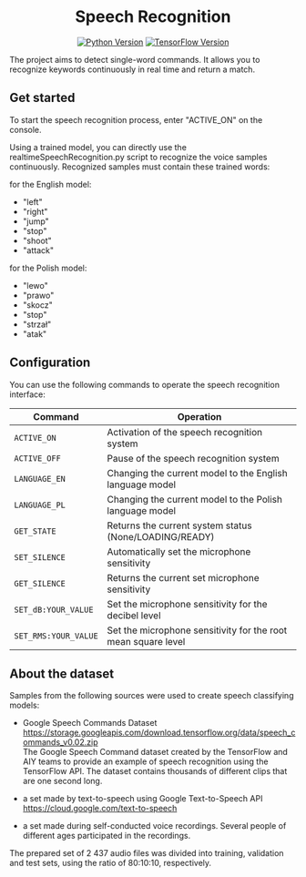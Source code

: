 <p align="center">
  <h1 align="center">Speech Recognition</h1></p>
<div align="center">

[![Python Version](https://img.shields.io/badge/Python-3.9-blue.svg?style=flat)](https://www.python.org/)
[![TensorFlow Version](https://img.shields.io/badge/Tensorflow-2.5-blue.svg?style=flat)](https://www.tensorflow.org/) 

</div>
The project aims to detect single-word commands. It allows you to recognize keywords continuously in real time and return a match.

## Get started

To start the speech recognition process, enter "ACTIVE_ON" on the console.

Using a trained model, you can directly use the realtimeSpeechRecognition.py script to recognize the voice samples continuously.
Recognized samples must contain these trained words:

for the English model:

- "left"
- "right"
- "jump"
- "stop"
- "shoot"
- "attack"

for the Polish model:

- "lewo"
- "prawo"
- "skocz"
- "stop"
- "strzał"
- "atak"

## Configuration

You can use the following commands to operate the speech recognition interface:

| Command  | Operation |
| ------------- | ------------- |
| <code>ACTIVE_ON</code> |  Activation of the speech recognition system |
| <code>ACTIVE_OFF</code> | Pause of the speech recognition system |
| <code>LANGUAGE_EN</code> | Changing the current model to the English language model |
| <code>LANGUAGE_PL</code> | Changing the current model to the Polish language model |
| <code>GET_STATE</code> | Returns the current system status (None/LOADING/READY) |
| <code>SET_SILENCE</code> | Automatically set the microphone sensitivity |
| <code>GET_SILENCE</code> | Returns the current set microphone sensitivity |
| <code>SET_dB:YOUR_VALUE</code> | Set the microphone sensitivity for the decibel level |
| <code>SET_RMS:YOUR_VALUE</code> | Set the microphone sensitivity for the root mean square level |

## About the dataset

Samples from the following sources were used to create speech classifying models:

- Google Speech Commands Dataset
https://storage.googleapis.com/download.tensorflow.org/data/speech_commands_v0.02.zip <br>
The Google Speech Command dataset created by the TensorFlow and AIY teams to provide an example of speech recognition using the TensorFlow API. The dataset contains thousands of different clips that are one second long.

- a set made by text-to-speech using Google Text-to-Speech API
https://cloud.google.com/text-to-speech

- a set made during self-conducted voice recordings. Several people of different ages participated in the recordings.

The prepared set of 2 437 audio files was divided into training, validation and test sets, using the ratio of 80:10:10, respectively.


